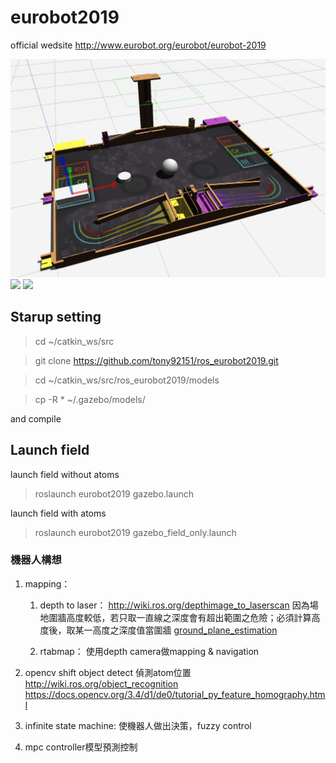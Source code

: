 # eurobot2019

official wedsite
http://www.eurobot.org/eurobot/eurobot-2019


<img src="https://github.com/tony92151/ros_eurobot2019/blob/master/image/gazebo3.jpg"/>

<img src="https://github.com/tony92151/ros_eurobot2019/blob/master/image/gazebo.gif"/>
<img src="https://github.com/tony92151/ros_eurobot2019/blob/master/image/gazebo2.gif"/>


## Starup setting

> cd ~/catkin_ws/src

> git clone https://github.com/tony92151/ros_eurobot2019.git

> cd ~/catkin_ws/src/ros_eurobot2019/models

> cp -R * ~/.gazebo/models/

and compile

## Launch field

launch field without atoms

> roslaunch eurobot2019 gazebo.launch

launch field with atoms

> roslaunch eurobot2019 gazebo_field_only.launch

### 機器人構想

1. mapping：
   1. depth to laser： 
    http://wiki.ros.org/depthimage_to_laserscan
    因為場地圍牆高度較低，若只取一直線之深度會有超出範圍之危險；必須計算高度後，取某一高度之深度值當圍牆
    [ground_plane_estimation](https://github.com/strands-project/strands_perception_people/tree/kinetic-devel/ground_plane_estimation)
    
   2. rtabmap：
   使用depth camera做mapping & navigation
        
2. opencv shift object detect
    偵測atom位置
    http://wiki.ros.org/object_recognition
    https://docs.opencv.org/3.4/d1/de0/tutorial_py_feature_homography.html

3. infinite state machine:
   使機器人做出決策，fuzzy control
4. mpc controller模型預測控制
   





